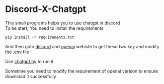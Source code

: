 <h1>Discord-X-Chatgpt</h1>
<p>This small programs helps you to use chatgpt in discord<br>
To be start, You need to install the requirements</p>
<pre class="hljs language-bash"><code>pip install -r requirements.txt
</code></pre>
<p>And then goto <a href="https://discord.com/developers/applications">discord</a> and <a href="https://platform.openai.com/overview">openai</a> webiste to get these two key and modify the .env file</p>
<p>Use <a href="http://chatgpt.py">chatgpt.py</a> to run it</p>
<p>Sometime you need to modify the requirement of openai verison to ensure download it successfully</p>
